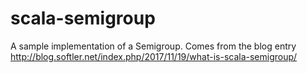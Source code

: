# scala-semigroup
A sample implementation of a Semigroup. Comes from the blog entry http://blog.softler.net/index.php/2017/11/19/what-is-scala-semigroup/
